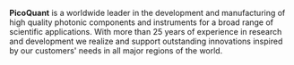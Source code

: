 **PicoQuant** is a worldwide leader in the development and manufacturing of high quality photonic components and instruments for a broad range of scientific applications. With more than 25 years of experience in research and development we realize and support outstanding innovations inspired by our customers' needs in all major regions of the world.
